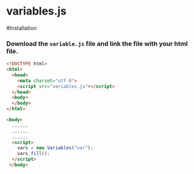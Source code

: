 # variables.js

#Installation
### Download the ```variable.js``` file and link the file with your html file. 

```html
<!DOCTYPE html>
<html>
  <head>
    <meta charset="utf-8">
    <script src="variables.js"></script>
  </head>
  <body>
  </body>
</html>
```

```html
<body>
  ......
  ......
  ......
  <script>
    vars = new Variables("var");
    vars.fill();
  </script>
 </body>
```
